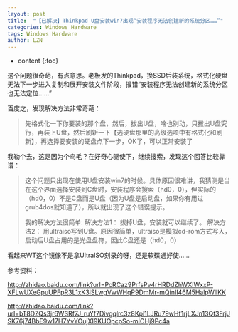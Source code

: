 ```yaml
---
layout: post
title:  "【已解决】Thinkpad U盘安装win7出现“安装程序无法创建新的系统分区……”" 
categories: Windows Hardware
tags: Windows Hardware
author: LZN
---
```


* content
{:toc}

这个问题很奇葩，有点意思。老板发的Thinkpad，换SSD后装系统，格式化硬盘无法下一步进入复制和展开安装文件阶段，报错“安装程序无法创建新的系统分区 也无法定位……”

百度之，发现解决方法非常奇葩：
<blockquote>先格式化一下你要装的那个盘，然后，拔出U盘，啥也别动，只拔出U盘究行，再装上U盘，然后刷新一下【选硬盘那里的高级选项中有格式化和刷新】，再选择要安装的硬盘点下一步，OK了，可以正常安装了</blockquote>
我勒个去，这是因为个鸟毛？在好奇心驱使下，继续搜索，发现这个回答比较靠谱：
<blockquote>这个问题只出现在使用U盘安装win7的时候。具体原因很难讲，我猜测是当在这个界面选择安装到C盘时，安装程序会搜索（hd0，0），但实际的（hd0，0）不是C盘而是U盘（因为U盘是启动盘，如果你有用过grub4dos就知道了），所以就出现了这个错误提示。

我的解决方法很简单:
解决方法1：
拔掉U盘，安装就可以继续了。
解决方法2：
用ultraiso写到U盘。原因很简单，ultraiso是模拟cd-rom方式写入，启动后U盘占用的是光盘盘符，因此C盘还是（hd0，0）</blockquote>
看起来WT这个镜像不是拿UltraISO刻录的呀，还是软碟通好使……

参考资料：

http://zhidao.baidu.com/link?url=PcRCaz9PrfsPv4rHRDdZhWXIWxxP-XFLwUXeGpuUPFpR3L1xK3lSLwgVwWHqP9DmMr-mQinII46M5HalpWllKK

http://zhidao.baidu.com/link?url=bT8DZQs3jr6WSRf7J_ruYf7Divgqlrc3z8Kpi1LJRu79wHf1rjLXJn13Qt3FrjJSK76j74BbE9w17H7YvYOujXI9KUOpcpSo-mIOHj9Pc4a